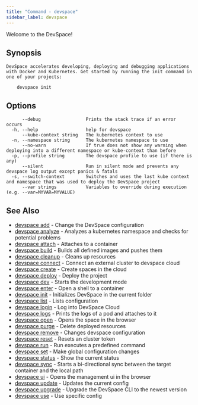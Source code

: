 ```yaml
---
title: "Command - devspace"
sidebar_label: devspace
---
```



Welcome to the DevSpace!

## Synopsis

```
DevSpace accelerates developing, deploying and debugging applications with Docker and Kubernetes. Get started by running the init command in one of your projects:

	devspace init
```
## Options

```
      --debug                 Prints the stack trace if an error occurs
  -h, --help                  help for devspace
      --kube-context string   The kubernetes context to use
  -n, --namespace string      The kubernetes namespace to use
      --no-warn               If true does not show any warning when deploying into a different namespace or kube-context than before
  -p, --profile string        The devspace profile to use (if there is any)
      --silent                Run in silent mode and prevents any devspace log output except panics & fatals
  -s, --switch-context        Switches and uses the last kube context and namespace that was used to deploy the DevSpace project
      --var strings           Variables to override during execution (e.g. --var=MYVAR=MYVALUE)
```

## See Also

* [devspace add](/docs/cli/commands/devspace_add)	 - Change the DevSpace configuration
* [devspace analyze](/docs/cli/commands/devspace_analyze)	 - Analyzes a kubernetes namespace and checks for potential problems
* [devspace attach](/docs/cli/commands/devspace_attach)	 - Attaches to a container
* [devspace build](/docs/cli/commands/devspace_build)	 - Builds all defined images and pushes them
* [devspace cleanup](/docs/cli/commands/devspace_cleanup)	 - Cleans up resources
* [devspace connect](/docs/cli/commands/devspace_connect)	 - Connect an external cluster to devspace cloud
* [devspace create](/docs/cli/commands/devspace_create)	 - Create spaces in the cloud
* [devspace deploy](/docs/cli/commands/devspace_deploy)	 - Deploy the project
* [devspace dev](/docs/cli/commands/devspace_dev)	 - Starts the development mode
* [devspace enter](/docs/cli/commands/devspace_enter)	 - Open a shell to a container
* [devspace init](/docs/cli/commands/devspace_init)	 - Initializes DevSpace in the current folder
* [devspace list](/docs/cli/commands/devspace_list)	 - Lists configuration
* [devspace login](/docs/cli/commands/devspace_login)	 - Log into DevSpace Cloud
* [devspace logs](/docs/cli/commands/devspace_logs)	 - Prints the logs of a pod and attaches to it
* [devspace open](/docs/cli/commands/devspace_open)	 - Opens the space in the browser
* [devspace purge](/docs/cli/commands/devspace_purge)	 - Delete deployed resources
* [devspace remove](/docs/cli/commands/devspace_remove)	 - Changes devspace configuration
* [devspace reset](/docs/cli/commands/devspace_reset)	 - Resets an cluster token
* [devspace run](/docs/cli/commands/devspace_run)	 - Run executes a predefined command
* [devspace set](/docs/cli/commands/devspace_set)	 - Make global configuration changes
* [devspace status](/docs/cli/commands/devspace_status)	 - Show the current status
* [devspace sync](/docs/cli/commands/devspace_sync)	 - Starts a bi-directional sync between the target container and the local path
* [devspace ui](/docs/cli/commands/devspace_ui)	 - Opens the management ui in the browser
* [devspace update](/docs/cli/commands/devspace_update)	 - Updates the current config
* [devspace upgrade](/docs/cli/commands/devspace_upgrade)	 - Upgrade the DevSpace CLI to the newest version
* [devspace use](/docs/cli/commands/devspace_use)	 - Use specific config


